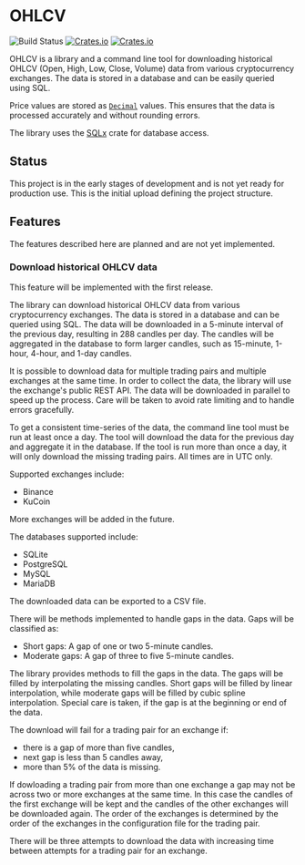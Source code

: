 # OHLCV

![Build Status](https://img.shields.io/github/actions/workflow/status/typedduck/ohlcv/rust.yml)
[![Crates.io](https://img.shields.io/crates/v/ohlcv)](https://crates.io/crates/ohlcv)
[![Crates.io](https://img.shields.io/crates/d/ohlcv)](https://crates.io/crates/ohlcv)

OHLCV is a library and a command line tool for downloading historical OHLCV
(Open, High, Low, Close, Volume) data from various cryptocurrency exchanges. The
data is stored in a database and can be easily queried using SQL.

Price values are stored as [`Decimal`](https://crates.io/crates/rust_decimal)
values. This ensures that the data is processed accurately and without rounding
errors.

The library uses the [SQLx](https://crates.io/crates/sqlx) crate for database
access.

## Status

This project is in the early stages of development and is not yet ready for
production use. This is the initial upload defining the project structure.

## Features

The features described here are planned and are not yet implemented.

### Download historical OHLCV data

This feature will be implemented with the first release.

The library can download historical OHLCV data from various cryptocurrency
exchanges. The data is stored in a database and can be queried using SQL. The
data will be downloaded in a 5-minute interval of the previous day, resulting in
288 candles per day. The candles will be aggregated in the database to form
larger candles, such as 15-minute, 1-hour, 4-hour, and 1-day candles.

It is possible to download data for multiple trading pairs and multiple
exchanges at the same time. In order to collect the data, the library will use
the exchange's public REST API. The data will be downloaded in parallel to speed
up the process. Care will be taken to avoid rate limiting and to handle errors
gracefully.

To get a consistent time-series of the data, the command line tool must be run
at least once a day. The tool will download the data for the previous day and
aggregate it in the database. If the tool is run more than once a day, it will
only download the missing trading pairs. All times are in UTC only.

Supported exchanges include:

- Binance
- KuCoin

More exchanges will be added in the future.

The databases supported include:

- SQLite
- PostgreSQL
- MySQL
- MariaDB

The downloaded data can be exported to a CSV file.

There will be methods implemented to handle gaps in the data. Gaps will be
classified as:

- Short gaps: A gap of one or two 5-minute candles.
- Moderate gaps: A gap of three to five 5-minute candles.

The library provides methods to fill the gaps in the data. The gaps will be
filled by interpolating the missing candles. Short gaps will be filled by
linear interpolation, while moderate gaps will be filled by cubic spline
interpolation. Special care is taken, if the gap is at the beginning or end of
the data.

The download will fail for a trading pair for an exchange if:

- there is a gap of more than five candles,
- next gap is less than 5 candles away,
- more than 5% of the data is missing.

If dowloading a trading pair from more than one exchange a gap may not be
across two or more exchanges at the same time. In this case the candles of
the first exchange will be kept and the candles of the other exchanges will be
downloaded again. The order of the exchanges is determined by the order of the
exchanges in the configuration file for the trading pair.

There will be three attempts to download the data with increasing time between
attempts for a trading pair for an exchange.
